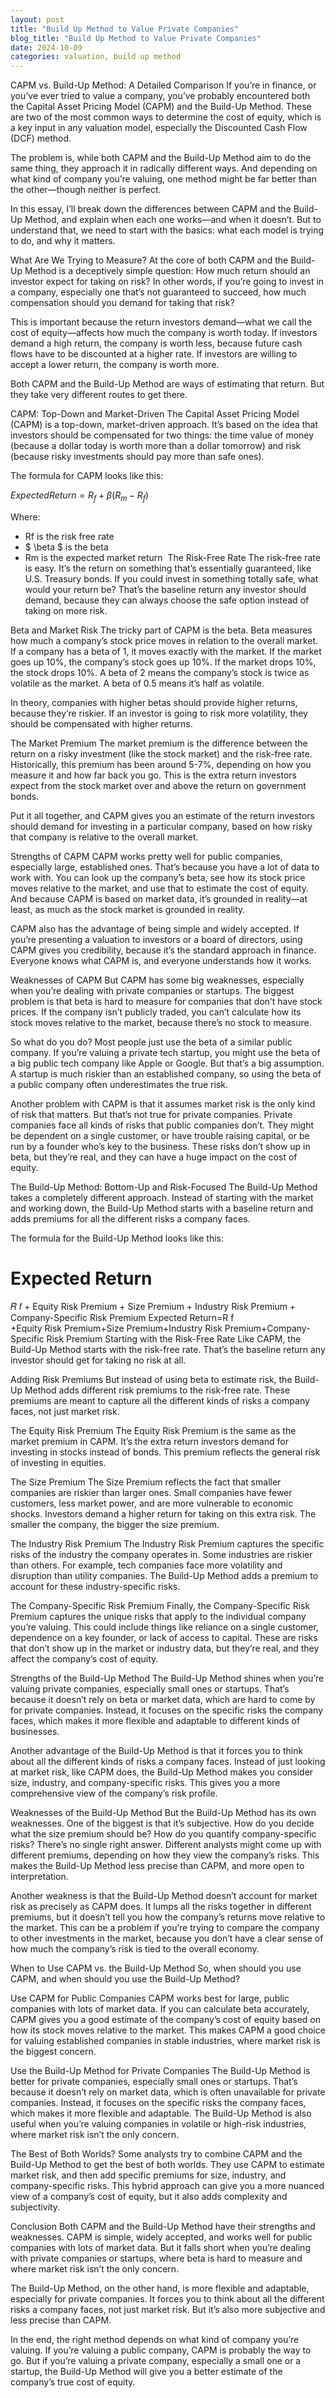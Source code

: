 ```yaml
---
layout: post
title: "Build Up Method to Value Private Companies"
blog_title: "Build Up Method to Value Private Companies"
date: 2024-10-09
categories: valuation, build up method
---
```


CAPM vs. Build-Up Method: A Detailed Comparison
If you’re in finance, or you’ve ever tried to value a company, you’ve probably encountered both the Capital Asset Pricing Model (CAPM) and the Build-Up Method. These are two of the most common ways to determine the cost of equity, which is a key input in any valuation model, especially the Discounted Cash Flow (DCF) method.

The problem is, while both CAPM and the Build-Up Method aim to do the same thing, they approach it in radically different ways. And depending on what kind of company you’re valuing, one method might be far better than the other—though neither is perfect.

In this essay, I’ll break down the differences between CAPM and the Build-Up Method, and explain when each one works—and when it doesn’t. But to understand that, we need to start with the basics: what each model is trying to do, and why it matters.

What Are We Trying to Measure?
At the core of both CAPM and the Build-Up Method is a deceptively simple question: How much return should an investor expect for taking on risk? In other words, if you’re going to invest in a company, especially one that’s not guaranteed to succeed, how much compensation should you demand for taking that risk?

This is important because the return investors demand—what we call the cost of equity—affects how much the company is worth today. If investors demand a high return, the company is worth less, because future cash flows have to be discounted at a higher rate. If investors are willing to accept a lower return, the company is worth more.

Both CAPM and the Build-Up Method are ways of estimating that return. But they take very different routes to get there.

CAPM: Top-Down and Market-Driven
The Capital Asset Pricing Model (CAPM) is a top-down, market-driven approach. It’s based on the idea that investors should be compensated for two things: the time value of money (because a dollar today is worth more than a dollar tomorrow) and risk (because risky investments should pay more than safe ones).

The formula for CAPM looks like this:

$Expected Return=R_f+\beta(R_m−R_f)$

Where:
- Rf is the risk free rate
- $ \beta $ is the beta
- Rm is the expected market return
​
The Risk-Free Rate
The risk-free rate is easy. It’s the return on something that’s essentially guaranteed, like U.S. Treasury bonds. If you could invest in something totally safe, what would your return be? That’s the baseline return any investor should demand, because they can always choose the safe option instead of taking on more risk.

Beta and Market Risk
The tricky part of CAPM is the beta. Beta measures how much a company’s stock price moves in relation to the overall market. If a company has a beta of 1, it moves exactly with the market. If the market goes up 10%, the company’s stock goes up 10%. If the market drops 10%, the stock drops 10%. A beta of 2 means the company’s stock is twice as volatile as the market. A beta of 0.5 means it’s half as volatile.

In theory, companies with higher betas should provide higher returns, because they’re riskier. If an investor is going to risk more volatility, they should be compensated with higher returns.

The Market Premium
The market premium is the difference between the return on a risky investment (like the stock market) and the risk-free rate. Historically, this premium has been around 5-7%, depending on how you measure it and how far back you go. This is the extra return investors expect from the stock market over and above the return on government bonds.

Put it all together, and CAPM gives you an estimate of the return investors should demand for investing in a particular company, based on how risky that company is relative to the overall market.

Strengths of CAPM
CAPM works pretty well for public companies, especially large, established ones. That’s because you have a lot of data to work with. You can look up the company’s beta, see how its stock price moves relative to the market, and use that to estimate the cost of equity. And because CAPM is based on market data, it’s grounded in reality—at least, as much as the stock market is grounded in reality.

CAPM also has the advantage of being simple and widely accepted. If you’re presenting a valuation to investors or a board of directors, using CAPM gives you credibility, because it’s the standard approach in finance. Everyone knows what CAPM is, and everyone understands how it works.

Weaknesses of CAPM
But CAPM has some big weaknesses, especially when you’re dealing with private companies or startups. The biggest problem is that beta is hard to measure for companies that don’t have stock prices. If the company isn’t publicly traded, you can’t calculate how its stock moves relative to the market, because there’s no stock to measure.

So what do you do? Most people just use the beta of a similar public company. If you’re valuing a private tech startup, you might use the beta of a big public tech company like Apple or Google. But that’s a big assumption. A startup is much riskier than an established company, so using the beta of a public company often underestimates the true risk.

Another problem with CAPM is that it assumes market risk is the only kind of risk that matters. But that’s not true for private companies. Private companies face all kinds of risks that public companies don’t. They might be dependent on a single customer, or have trouble raising capital, or be run by a founder who’s key to the business. These risks don’t show up in beta, but they’re real, and they can have a huge impact on the cost of equity.

The Build-Up Method: Bottom-Up and Risk-Focused
The Build-Up Method takes a completely different approach. Instead of starting with the market and working down, the Build-Up Method starts with a baseline return and adds premiums for all the different risks a company faces.

The formula for the Build-Up Method looks like this:

Expected Return
=
𝑅
𝑓
+
Equity Risk Premium
+
Size Premium
+
Industry Risk Premium
+
Company-Specific Risk Premium
Expected Return=R 
f
​
 +Equity Risk Premium+Size Premium+Industry Risk Premium+Company-Specific Risk Premium
Starting with the Risk-Free Rate
Like CAPM, the Build-Up Method starts with the risk-free rate. That’s the baseline return any investor should get for taking no risk at all.

Adding Risk Premiums
But instead of using beta to estimate risk, the Build-Up Method adds different risk premiums to the risk-free rate. These premiums are meant to capture all the different kinds of risks a company faces, not just market risk.

The Equity Risk Premium
The Equity Risk Premium is the same as the market premium in CAPM. It’s the extra return investors demand for investing in stocks instead of bonds. This premium reflects the general risk of investing in equities.

The Size Premium
The Size Premium reflects the fact that smaller companies are riskier than larger ones. Small companies have fewer customers, less market power, and are more vulnerable to economic shocks. Investors demand a higher return for taking on this extra risk. The smaller the company, the bigger the size premium.

The Industry Risk Premium
The Industry Risk Premium captures the specific risks of the industry the company operates in. Some industries are riskier than others. For example, tech companies face more volatility and disruption than utility companies. The Build-Up Method adds a premium to account for these industry-specific risks.

The Company-Specific Risk Premium
Finally, the Company-Specific Risk Premium captures the unique risks that apply to the individual company you’re valuing. This could include things like reliance on a single customer, dependence on a key founder, or lack of access to capital. These are risks that don’t show up in the market or industry data, but they’re real, and they affect the company’s cost of equity.

Strengths of the Build-Up Method
The Build-Up Method shines when you’re valuing private companies, especially small ones or startups. That’s because it doesn’t rely on beta or market data, which are hard to come by for private companies. Instead, it focuses on the specific risks the company faces, which makes it more flexible and adaptable to different kinds of businesses.

Another advantage of the Build-Up Method is that it forces you to think about all the different kinds of risks a company faces. Instead of just looking at market risk, like CAPM does, the Build-Up Method makes you consider size, industry, and company-specific risks. This gives you a more comprehensive view of the company’s risk profile.

Weaknesses of the Build-Up Method
But the Build-Up Method has its own weaknesses. One of the biggest is that it’s subjective. How do you decide what the size premium should be? How do you quantify company-specific risks? There’s no single right answer. Different analysts might come up with different premiums, depending on how they view the company’s risks. This makes the Build-Up Method less precise than CAPM, and more open to interpretation.

Another weakness is that the Build-Up Method doesn’t account for market risk as precisely as CAPM does. It lumps all the risks together in different premiums, but it doesn’t tell you how the company’s returns move relative to the market. This can be a problem if you’re trying to compare the company to other investments in the market, because you don’t have a clear sense of how much the company’s risk is tied to the overall economy.

When to Use CAPM vs. the Build-Up Method
So, when should you use CAPM, and when should you use the Build-Up Method?

Use CAPM for Public Companies
CAPM works best for large, public companies with lots of market data. If you can calculate beta accurately, CAPM gives you a good estimate of the company’s cost of equity based on how its stock moves relative to the market. This makes CAPM a good choice for valuing established companies in stable industries, where market risk is the biggest concern.

Use the Build-Up Method for Private Companies
The Build-Up Method is better for private companies, especially small ones or startups. That’s because it doesn’t rely on market data, which is often unavailable for private companies. Instead, it focuses on the specific risks the company faces, which makes it more flexible and adaptable. The Build-Up Method is also useful when you’re valuing companies in volatile or high-risk industries, where market risk isn’t the only concern.

The Best of Both Worlds?
Some analysts try to combine CAPM and the Build-Up Method to get the best of both worlds. They use CAPM to estimate market risk, and then add specific premiums for size, industry, and company-specific risks. This hybrid approach can give you a more nuanced view of a company’s cost of equity, but it also adds complexity and subjectivity.

Conclusion
Both CAPM and the Build-Up Method have their strengths and weaknesses. CAPM is simple, widely accepted, and works well for public companies with lots of market data. But it falls short when you’re dealing with private companies or startups, where beta is hard to measure and where market risk isn’t the only concern.

The Build-Up Method, on the other hand, is more flexible and adaptable, especially for private companies. It forces you to think about all the different risks a company faces, not just market risk. But it’s also more subjective and less precise than CAPM.

In the end, the right method depends on what kind of company you’re valuing. If you’re valuing a public company, CAPM is probably the way to go. But if you’re valuing a private company, especially a small one or a startup, the Build-Up Method will give you a better estimate of the company’s true cost of equity.

